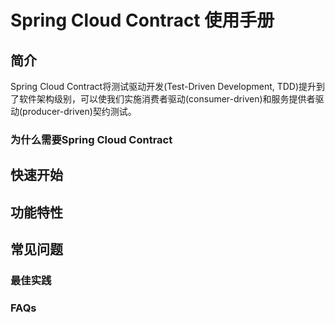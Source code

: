 # Spring Cloud Contract 使用手册

## 简介

Spring Cloud Contract将测试驱动开发(Test-Driven Development, TDD)提升到了软件架构级别，可以使我们实施消费者驱动(consumer-driven)和服务提供者驱动(producer-driven)契约测试。

### 为什么需要Spring Cloud Contract

## 快速开始

## 功能特性

## 常见问题

### 最佳实践

### FAQs